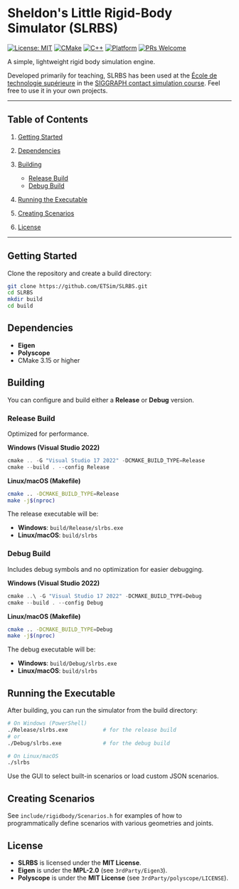 # Sheldon's Little Rigid-Body Simulator (SLRBS)

[![License: MIT](https://img.shields.io/badge/License-MIT-yellow.svg)](https://opensource.org/licenses/MIT)
[![CMake](https://img.shields.io/badge/CMake-3.15+-blue.svg)](https://cmake.org/)
[![C++](https://img.shields.io/badge/C++-17-blue.svg)](https://isocpp.org/)
[![Platform](https://img.shields.io/badge/Platform-Windows%20%7C%20Linux%20%7C%20macOS-lightgrey.svg)](https://github.com/yourusername/SLRBS)
[![PRs Welcome](https://img.shields.io/badge/PRs-welcome-brightgreen.svg)](https://github.com/yourusername/SLRBS/pulls)

A simple, lightweight rigid body simulation engine.

Developed primarily for teaching, SLRBS has been used at the [École de technologie supérieure](https://www.etsmtl.ca/) in the [SIGGRAPH contact simulation course](https://siggraphcontact.github.io/). Feel free to use it in your own projects.

---

## Table of Contents

1. [Getting Started](#getting-started)
2. [Dependencies](#dependencies)
3. [Building](#building)

   * [Release Build](#release-build)
   * [Debug Build](#debug-build)
4. [Running the Executable](#running-the-executable)
5. [Creating Scenarios](#creating-scenarios)
6. [License](#license)

---

## Getting Started

Clone the repository and create a build directory:

```bash
git clone https://github.com/ETSim/SLRBS.git
cd SLRBS
mkdir build
cd build
```

## Dependencies

* **Eigen**
* **Polyscope**
* CMake 3.15 or higher

## Building

You can configure and build either a **Release** or **Debug** version.

### Release Build

Optimized for performance.

**Windows (Visual Studio 2022)**

```powershell
cmake .. -G "Visual Studio 17 2022" -DCMAKE_BUILD_TYPE=Release
cmake --build . --config Release
```

**Linux/macOS (Makefile)**

```bash
cmake .. -DCMAKE_BUILD_TYPE=Release
make -j$(nproc)
```

The release executable will be:

* **Windows**: `build/Release/slrbs.exe`
* **Linux/macOS**: `build/slrbs`

### Debug Build

Includes debug symbols and no optimization for easier debugging.

**Windows (Visual Studio 2022)**

```powershell
cmake ..\ -G "Visual Studio 17 2022" -DCMAKE_BUILD_TYPE=Debug
cmake --build . --config Debug
```

**Linux/macOS (Makefile)**

```bash
cmake .. -DCMAKE_BUILD_TYPE=Debug
make -j$(nproc)
```

The debug executable will be:

* **Windows**: `build/Debug/slrbs.exe`
* **Linux/macOS**: `build/slrbs`

## Running the Executable

After building, you can run the simulator from the build directory:

```bash
# On Windows (PowerShell)
./Release/slrbs.exe           # for the release build
# or
./Debug/slrbs.exe             # for the debug build

# On Linux/macOS
./slrbs
```

Use the GUI to select built-in scenarios or load custom JSON scenarios.

## Creating Scenarios

See `include/rigidbody/Scenarios.h` for examples of how to programmatically define scenarios with various geometries and joints.

## License

* **SLRBS** is licensed under the **MIT License**.
* **Eigen** is under the **MPL-2.0** (see `3rdParty/Eigen3`).
* **Polyscope** is under the **MIT License** (see `3rdParty/polyscope/LICENSE`).
